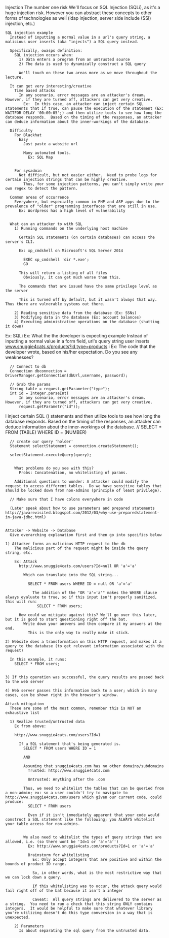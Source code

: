 Injection
  The number one risk
    We'll focus on SQL Injection (SQLi), as it's a huge injection risk.  However you can abstract these concepts to other forms of technologies as well (ldap injection, server side include (SSI) injection, etc.)

    SQL injection example
      Instead of inputting a normal value in a url's query string, a malicious user inserts (aka "injects") a SQL query instead.
        
      Specifically, owasps definition:
        SQL injection occurs when:
          1) Data enters a program from an untrusted source
          2) The data is used to dynamically construct a SQL query

          We'll touch on these two areas more as we move throughout the lecture.

      It can get very interesting/creative
        Time based attacks
          In any scenario, error messages are an attacker's dream.  However, if they are turned off, attackers can get very creative.
            Ex:  In this case, an attacker can inject certain SQL statements that if true, can pause the execution of the statement (Ex: WAITFOR DELAY '00:00:05';) and then utilize tools to see how long the database responds.  Based on the timing of the responses, an attacker can deduce information about the inner-workings of the database.

      Difficulty
        For Blackhat
          Easy
            Just paste a website url

            Many automated tools.
              Ex: SQL Map
              

        For sysadmin
          Not difficult, but not easier either.  Need to probe logs for certain injection strings that can be highly creative.
            Thus, for some injection patterns, you can't simply write your own regex to detect the pattern.

      Common areas of occurrence
        Everywhere, but especially common in PHP and ASP apps due to the prevalence of "older" programming interfaces that are still in use.
          Ex: Wordpress has a high level of vulnerability


      What can an attacker to with SQL
        1) Running commands on the underlying host machine

          Certain SQL statements (on certain databases) can access the server's CLI.

          Ex: xp_cmdshell on Microsoft's SQL Server 2014

            EXEC xp_cmdshell 'dir *.exe';
            GO

          This will return a listing of all files
            Obviously, it can get much worse than this.

          The commands that are issued have the same privilege level as the server

          This is turned off by default, but it wasn't always that way.  Thus there are vulnerable systems out there.

        2) Reading sensitive data from the database (Ex: SSNs)
        3) Modifying data in the database (Ex: account balances)
        4) Executing administrative operations on the database (shutting it down)


      
  Ex: SQLi
    Ex: What the the developer is expecting
example
Instead of inputting a normal value in a form field, url's query string user inserts www.snuggie4cats.s/products?id,type=products i
      Ex: The code that the developer wrote, based on his/her expectation.  Do you see any weaknesses?

      // Connect to db
      Connection dbconnection = DriverManager.getConnection(dbUrl,username, password);

      // Grab the params
      String table = request.getParameter("type");
      int id = Integer.parseInt(
          In any scenario, error messages are an attacker's dream.  However, if they are turned off, attackers can get very creative.
          request.getParametr("id"));
  I inject certain SQL () statements and then utilize tools to see how long the database responds.  Based on the timing of the responses, an attacker can deduce information about the inner-workings of the database.
      // SELECT * FROM (TABLE) WHERE ID = (NUMBER)

      // create our query 'holder'
      Statement selectStatement = connection.createStatement();

      selectStatement.executeQuery(query);


        What problems do you see with this?
          Probs: Concatenation, no whitelisting of params.

        Additional questions to wonder: A attacker could modify the request to access different tables.  Do we have sensitive tables that should be locked down from non-admins (principle of least privilege).
        
      // Make sure that I have colons everywhere in code

      (Later speak about how to use parameters and prepared statements http://javarevisited.blogspot.com/2012/03/why-use-preparedstatement-in-java-jdbc.html)


    Attacker -> Website -> Database
      Give overarching explanation first and then go into specifics below

    1) Attacker forms an malicious HTTP request to the db
        The malicious part of the request might be inside the query string, etc.

        Ex: Attack 
          http://www.snuggie4cats.com/users?Id=null OR 'a'='a'
            
            Which can translate into the SQL string...

              SELECT * FROM users WHERE ID = null OR 'a'='a'
                
                The addition of the "OR 'a'='a'" makes the WHERE clause always evaluate to true, so if this input isn't properly sanitized, this will run:
                  SELECT * FROM users;

          How could we mitigate against this? We'll go over this later, but it is good to start questioning right off the bat.  
            Write down your answers and then compare it my answers at the end.
              This is the only way to really make it stick.

    2) Website does a transformation on this HTTP request, and makes it a query to the database (to get relevant information associated with the request)

      In this example, it runs: 
        SELECT * FROM users;


    3) If this operation was successful, the query results are passed back to the web server

    4) Web server passes this information back to a user; which in many cases, can be shown right in the browser's window.

    Attack mitigation
      These are some of the most common, remember this is NOT an exhaustive list

      1) Realize trusted/untrusted data
        Ex from above:

        http://www.snuggie4cats.com/users?Id=1
          
          If a SQL statement that's being generated is.
            SELECT * FROM users WHERE ID = 1

            AND

            Assuming that snuggie4cats.com has no other domains/subdomains
              Trusted: http://www.snuggie4cats.com
              
              Untrusted: Anything after the .com

            Thus, we need to whitelist the tables that can be queried from a non-admin; ex: so a user couldn't try to navigate to http://www.snuggie4cats.com/users which given our current code, could produce:
              SELECT * FROM users

              Even if it isn't immediately apparent that your code would construct a SQL statement like the following; you ALWAYS whitelist your table access for non-admins.


            We also need to whitelist the types of query strings that are allowed, i.e. (so there wont be 'Id=1 or 'a'='a'')
              Ex: http://www.snuggie4cats.com/products?Id=1 or 'a'='a'

              Brainstorm for whitelisting
                Ex: Only accept integers that are positive and within the bounds of product ID range.

                So, in other words, what is the most restrictive way that we can lock down a query.

                If this whitelisting was to occur, the attack query would fail right off of the bat because it isn't a integer

                Caveat:  All query strings are delivered to the server as a string.  You need to run a check that this string ONLY contains integers.  It would be helpful to make sure that whatever library you're utilizing doesn't do this type conversion in a way that is unexpected.

        2) Parameters
          Is about separating the sql query from the untrusted data.



